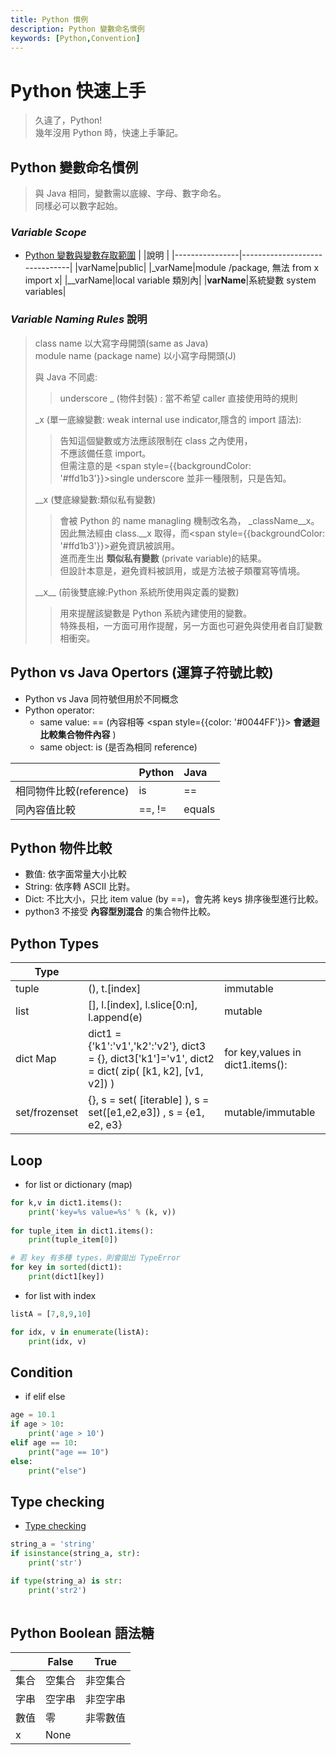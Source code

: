 ```yaml
---
title: Python 慣例
description: Python 變數命名慣例
keywords: [Python,Convention]
---
```


# Python 快速上手
> 久違了，Python!  
> 幾年沒用 Python 時，快速上手筆記。  



## Python 變數命名慣例
>
> 與 Java 相同，變數需以底線、字母、數字命名。  
> 同樣必可以數字起始。  
>

### _Variable Scope_
* [Python 變數與變數存取範圍](./Advanced/Python_2_Variable_and_Scope)
|                |說明                          |
|----------------|-------------------------------|
|varName|public|
|_varName|module /package, 無法 from x import x|
|__varName|local variable 類別內|
|__varName__|系統變數 system variables|

### _Variable Naming Rules_ 說明
> 
> class name 以大寫字母開頭(same as Java)  
> module name (package name) 以小寫字母開頭(J)  
> 
> 與 Java 不同處:  
>> underscore _ (物件封裝) : 當不希望 caller 直接使用時的規則  
> 
> \_x (單一底線變數: weak internal use indicator,隱含的 import 語法):  
>> 告知這個變數或方法應該限制在 class 之內使用，  
>> 不應該備任意 import。  
>> 但需注意的是 <span style={{backgroundColor: '#ffd1b3'}}>single underscore 並非一種限制，只是告知</span>。    
>
> \_\_x (雙底線變數:類似私有變數)  
>> 會被 Python 的 name managling 機制改名為， _className__x。 
>> 因此無法經由 class.__x 取得，而<span style={{backgroundColor: '#ffd1b3'}}>避免資訊被誤用</span>。  
>> 進而產生出 __類似私有變數__ (private variable)的結果。  
>> 但設計本意是，避免資料被誤用，或是方法被子類覆寫等情境。  
>
> \_\_x\_\_ (前後雙底線:Python 系統所使用與定義的變數)  
>> 用來提醒該變數是 Python 系統內建使用的變數。   
>> 特殊長相，一方面可用作提醒，另一方面也可避免與使用者自訂變數相衝突。  
>


 

## Python vs Java Opertors (運算子符號比較)    
* Python vs Java 同符號但用於不同概念
* Python operator:
    * same value: == (內容相等 <span style={{color: '#0044FF'}}> __會遞迴比較集合物件內容__ </span>)  
    * same object: is (是否為相同 reference)  

|                |  Python | Java |
|:---------------|:--------|:-----|
|相同物件比較(reference)| is   | == |
|同內容值比較| ==, !=   | equals |

## Python 物件比較
* 數值: 依字面常量大小比較  
* String: 依序轉 ASCII 比對。  
* Dict: 不比大小，只比 item value (by ==)，會先將 keys 排序後型進行比較。  
* python3 不接受 __內容型別混合__ 的集合物件比較。

## Python Types

|     Type       |                         |                         |
|----------------|-------------------------|-----------------------------|
|     tuple       | (), t.[index]  |        immutable           |
|     list       | [], l.[index], l.slice[0:n],  l.append(e)  |        mutable  |
|     dict Map   | dict1 = {'k1':'v1','k2':'v2'},  dict3 = {}, dict3['k1']='v1',  dict2 = dict( zip( [k1, k2], [v1, v2]) )   |   for key,values in  dict1.items():    |
|     set/frozenset | \{\}, s = set( [iterable] ), s = set([e1,e2,e3]) , s = {e1, e2, e3}    | mutable/immutable |


## Loop

* for list or dictionary (map)

```python
for k,v in dict1.items():
    print('key=%s value=%s' % (k, v))
    
for tuple_item in dict1.items():
    print(tuple_item[0])

# 若 key 有多種 types，則會拋出 TypeError
for key in sorted(dict1):
    print(dict1[key])   
```

* for list with index

```python
listA = [7,8,9,10]

for idx, v in enumerate(listA):
    print(idx, v)
```

## Condition

* if elif else 

```python
age = 10.1
if age > 10:
    print('age > 10')
elif age == 10:
    print("age == 10")
else:
    print("else") 
```


## Type checking
* [Type checking](./Python_Loop_Condition)

```python
string_a = 'string'
if isinstance(string_a, str):
    print('str')

if type(string_a) is str:
    print('str2')
    
```

## Python Boolean 語法糖

|     | False                         |True                         |
|-----|-------------------------------|-----------------------------|
| 集合 | 空集合 |  非空集合        |
| 字串 | 空字串 |  非空字串        |
| 數值 |   零  | 非零數值          |
|  x  | None |   |
